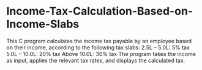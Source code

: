 # Income-Tax-Calculation-Based-on-Income-Slabs
This C program calculates the income tax payable by an employee based on their income, according to the following tax slabs:  2.5L – 5.0L: 5% tax  5.0L – 10.0L: 20% tax  Above 10.0L: 30% tax  The program takes the income as input, applies the relevant tax rates, and displays the calculated tax.
